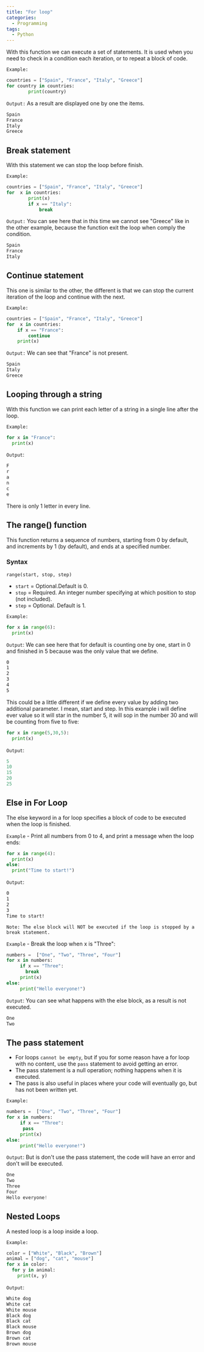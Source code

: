 ```yaml
---
title: "For loop"
categories:
  - Programming
tags:
  - Python
---
```


With this function we can execute a set of statements. It is used when you need to check in a condition each iteration, or to repeat a block of code.

`Example:`

```python
countries = ["Spain", "France", "Italy", "Greece"]
for country in countries:
        print(country)
```

`Output:` As a result are displayed one by one the items.

```python
Spain
France
Italy
Greece
```

## Break statement

With this statement we can stop the loop before finish.

`Example:`

```python
countries = ["Spain", "France", "Italy", "Greece"]
for  x in countries:
        print(x)
        if x == "Italy":
            break
```

`Output:` You can see here that in this time we cannot see "Greece" like in the other example, because the function exit the loop when comply the condition.

```python
Spain
France
Italy
```

## Continue statement

This one is similar to the other, the different is that we can stop the current iteration of the loop and continue with the next.

`Example:`

```python
countries = ["Spain", "France", "Italy", "Greece"]
for  x in countries:
    if x == "France":
        continue
    print(x)
```

`Output:` We can see that "France" is not present.

```python
Spain
Italy
Greece
```

## Looping through a string

With this function we can print each letter of a string in a single line after the loop.

`Example:`

```python
for x in "France":
  print(x)
```

`Output`:

```python
F
r
a
n
c
e
```

There is only 1 letter in every line.

## The range() function

This function returns a sequence of numbers, starting from 0 by default, and increments by 1 (by default), and ends at a specified number.

### Syntax

 `range(start, stop, step)`

- `start` = Optional.Default is 0.
- `stop` = Required. An integer number specifying at which position to stop (not included).
- `step` = Optional. Default is 1.

`Example:`

```python
for x in range(6):
  print(x)
```

`Output`: We can see here that for default is counting one by one, start in 0 and finished in 5 because was the only value that we define.

```txt
0
1
2
3
4
5
```

This could be a little different if we define every value by adding two additional parameter. I mean, start and step.
In this example i will define ever value so it will star in the number 5, it will sop in the number 30 and will be counting from five to five:

```python
for x in range(5,30,5):
  print(x)
```

`Output`:

```python
5
10
15
20
25
```

## Else in For Loop

The else keyword in a for loop specifies a block of code to be executed when the loop is finished. 

`Example` - Print all numbers from 0 to 4, and print a message when the loop ends:

```python
for x in range(4):
  print(x)
else:
  print("Time to start!")
```

`Output`:

```txt
0
1
2
3
Time to start!
```

`Note: The else block will NOT be executed if the loop is stopped by a break statement.`

`Example` - Break the loop when x is "Three":

```python
numbers =  ["One", "Two", "Three", "Four"]
for x in numbers:
     if x == "Three":
       break
     print(x)
else:
     print("Hello everyone!")
```

`Output`: You can see what happens with the else block, as a result is not executed.

```python
One
Two
```

## The pass statement

- For loops `cannot be empty`, but if you for some reason have a for loop with no content, use the `pass` statement to avoid getting an error.
- The pass statement is a null operation; nothing happens when it is executed.
- The pass is also useful in places where your code will eventually go, but has not been written yet.

`Example:`

```python
numbers =  ["One", "Two", "Three", "Four"]
for x in numbers:
     if x == "Three":
      pass
     print(x)
else:
     print("Hello everyone!")
```

`Output`: But is don't use the pass statement, the code will have an error and don't will be executed.

```python
One
Two
Three
Four
Hello everyone!
```

## Nested Loops 

A nested loop is a loop inside a loop.

`Example:`

```python
color = ["White", "Black", "Brown"]
animal = ["dog", "cat", "mouse"]
for x in color:
  for y in animal:
    print(x, y) 
```

`Output`:

```python
White dog
White cat
White mouse
Black dog
Black cat
Black mouse
Brown dog
Brown cat
Brown mouse
```

